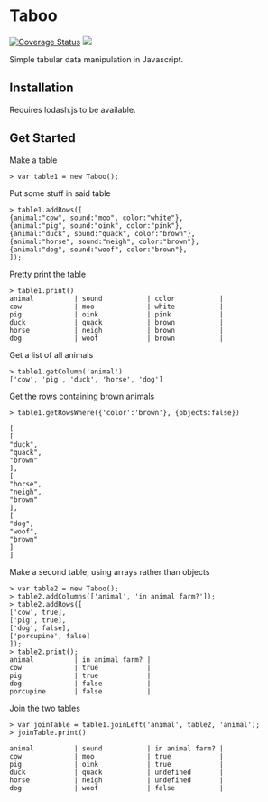 # Taboo

<a href='https://coveralls.io/github/mrmagooey/taboo?branch=master'><img src='https://coveralls.io/repos/mrmagooey/taboo/badge.svg?branch=master&service=github' alt='Coverage Status' /></a>
<img src="https://travis-ci.org/mrmagooey/taboo.svg?branch=master"/>

Simple tabular data manipulation in Javascript.

## Installation

Requires lodash.js to be available.

## Get Started

Make a table

    > var table1 = new Taboo();
        
Put some stuff in said table

    > table1.addRows([
    {animal:"cow", sound:"moo", color:"white"},
    {animal:"pig", sound:"oink", color:"pink"},
    {animal:"duck", sound:"quack", color:"brown"},
    {animal:"horse", sound:"neigh", color:"brown"},
    {animal:"dog", sound:"woof", color:"brown"},
    ]); 
Pretty print the table

    > table1.print()
    animal          | sound           | color           | 
    cow             | moo             | white           | 
    pig             | oink            | pink            | 
    duck            | quack           | brown           | 
    horse           | neigh           | brown           | 
    dog             | woof            | brown           | 
Get a list of all animals

    > table1.getColumn('animal')
    ['cow', 'pig', 'duck', 'horse', 'dog'] 
    
Get the rows containing brown animals

    > table1.getRowsWhere({'color':'brown'}, {objects:false})

    [
    [
    "duck",
    "quack",
    "brown"
    ],
    [
    "horse",
    "neigh",
    "brown"
    ],
    [
    "dog",
    "woof",
    "brown"
    ]
    ] 
    
Make a second table, using arrays rather than objects

    > var table2 = new Taboo();
    > table2.addColumns(['animal', 'in animal farm?']);
    > table2.addRows([
    ['cow', true], 
    ['pig', true], 
    ['dog', false],
    ['porcupine', false]
    ]);
    > table2.print();
    animal          | in animal farm? | 
    cow             | true            | 
    pig             | true            | 
    dog             | false           | 
    porcupine       | false           | 
    
Join the two tables

    > var joinTable = table1.joinLeft('animal', table2, 'animal');
    > joinTable.print()
    
    animal          | sound           | in animal farm? | 
    cow             | moo             | true            | 
    pig             | oink            | true            | 
    duck            | quack           | undefined       | 
    horse           | neigh           | undefined       | 
    dog             | woof            | false           | 
